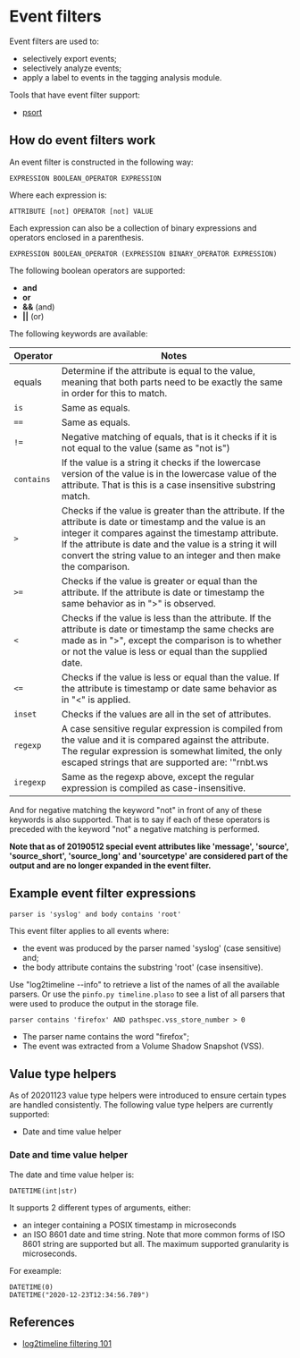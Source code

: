 # Event filters

Event filters are used to:

* selectively export events;
* selectively analyze events;
* apply a label to events in the tagging analysis module.

Tools that have event filter support:

* [psort](Using-psort.md#filtering)

## How do event filters work

An event filter is constructed in the following way:

```
EXPRESSION BOOLEAN_OPERATOR EXPRESSION
```

Where each expression is:

```
ATTRIBUTE [not] OPERATOR [not] VALUE
```

Each expression can also be a collection of binary expressions and operators
enclosed in a parenthesis.

```
EXPRESSION BOOLEAN_OPERATOR (EXPRESSION BINARY_OPERATOR EXPRESSION)
```

The following boolean operators are supported:

* **and**
* **or**
* **&&** (and)
* **||** (or)

The following keywords are available:

Operator | Notes
---- | ----
equals | Determine if the attribute is equal to the value, meaning that both parts need to be exactly the same in order for this to match.
`is` | Same as equals.
`==` | Same as equals.
`!=` | Negative matching of equals, that is it checks if it is not equal to the value (same as "not is")
`contains` | If the value is a string it checks if the lowercase version of the value is in the lowercase value of the attribute. That is this is a case insensitive substring match.
`>` | Checks if the value is greater than the attribute. If the attribute is date or timestamp and the value is an integer it compares against the timestamp attribute. If the attribute is date and the value is a string it will convert the string value to an integer and then make the comparison.
`>=` | Checks if the value is greater or equal than the attribute. If the attribute is date or timestamp the same behavior as in ">" is observed.
`<` | Checks if the value is less than the attribute. If the attribute is date or timestamp the same checks are made as in ">", except the comparison is to whether or not the value is less or equal than the supplied date.
`<=` | Checks if the value is less or equal than the value. If the attribute is timestamp or date same behavior as in "<" is applied.
`inset` | Checks if the values are all in the set of attributes.
`regexp` | A case sensitive regular expression is compiled from the value and it is compared against the attribute. The regular expression is somewhat limited, the only escaped strings that are supported are: '"rnbt.ws
`iregexp` | Same as the regexp above, except the regular expression is compiled as case-insensitive.

And for negative matching the keyword "not" in front of any of these keywords
is also supported. That is to say if each of these operators is preceded with
the keyword "not" a negative matching is performed.

**Note that as of 20190512 special event attributes like 'message', 'source',
'source_short', 'source_long' and 'sourcetype' are considered part of the output
and are no longer expanded in the event filter.**

## Example event filter expressions

```
parser is 'syslog' and body contains 'root'
```

This event filter applies to all events where:

* the event was produced by the parser named 'syslog' (case sensitive) and;
* the body attribute contains the substring 'root' (case insensitive).

Use "log2timeline --info" to retrieve a list of the names of all the available
parsers. Or use the ```pinfo.py timeline.plaso``` to see a list of all parsers that
were used to produce the output in the storage file.

```
parser contains 'firefox' AND pathspec.vss_store_number > 0
```

* The parser name contains the word "firefox";
* The event was extracted from a Volume Shadow Snapshot (VSS).

## Value type helpers

As of 20201123 value type helpers were introduced to ensure certain types are
handled consistently. The following value type helpers are currently supported:

* Date and time value helper

### Date and time value helper

The date and time value helper is:
```
DATETIME(int|str)
```

It supports 2 different types of arguments, either:

* an integer containing a POSIX timestamp in microseconds
* an ISO 8601 date and time string. Note that more common forms of ISO 8601 string are supported but all. The maximum supported granularity is microseconds.

For exeample:

```
DATETIME(0)
DATETIME("2020-12-23T12:34:56.789")
```

## References

* [log2timeline filtering 101](http://blog.kiddaland.net/2012/12/log2timeline-filtering-101.html)


